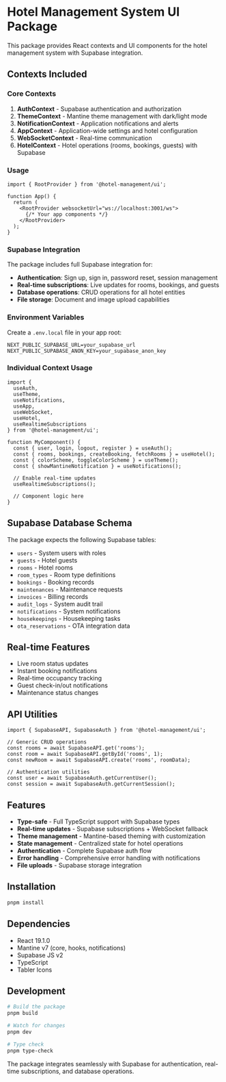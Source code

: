 # Hotel Management System UI Package

This package provides React contexts and UI components for the hotel management system with Supabase integration.

## Contexts Included

### Core Contexts

1. **AuthContext** - Supabase authentication and authorization
2. **ThemeContext** - Mantine theme management with dark/light mode
3. **NotificationContext** - Application notifications and alerts
4. **AppContext** - Application-wide settings and hotel configuration
5. **WebSocketContext** - Real-time communication
6. **HotelContext** - Hotel operations (rooms, bookings, guests) with Supabase

### Usage

```tsx
import { RootProvider } from '@hotel-management/ui';

function App() {
  return (
    <RootProvider websocketUrl="ws://localhost:3001/ws">
      {/* Your app components */}
    </RootProvider>
  );
}
```

### Supabase Integration

The package includes full Supabase integration for:

- **Authentication**: Sign up, sign in, password reset, session management
- **Real-time subscriptions**: Live updates for rooms, bookings, and guests
- **Database operations**: CRUD operations for all hotel entities
- **File storage**: Document and image upload capabilities

### Environment Variables

Create a `.env.local` file in your app root:

```env
NEXT_PUBLIC_SUPABASE_URL=your_supabase_url
NEXT_PUBLIC_SUPABASE_ANON_KEY=your_supabase_anon_key
```

### Individual Context Usage

```tsx
import { 
  useAuth, 
  useTheme, 
  useNotifications, 
  useApp, 
  useWebSocket, 
  useHotel,
  useRealtimeSubscriptions 
} from '@hotel-management/ui';

function MyComponent() {
  const { user, login, logout, register } = useAuth();
  const { rooms, bookings, createBooking, fetchRooms } = useHotel();
  const { colorScheme, toggleColorScheme } = useTheme();
  const { showMantineNotification } = useNotifications();
  
  // Enable real-time updates
  useRealtimeSubscriptions();
  
  // Component logic here
}
```

## Supabase Database Schema

The package expects the following Supabase tables:

- `users` - System users with roles
- `guests` - Hotel guests
- `rooms` - Hotel rooms
- `room_types` - Room type definitions
- `bookings` - Booking records
- `maintenances` - Maintenance requests
- `invoices` - Billing records
- `audit_logs` - System audit trail
- `notifications` - System notifications
- `housekeepings` - Housekeeping tasks
- `ota_reservations` - OTA integration data

## Real-time Features

- Live room status updates
- Instant booking notifications
- Real-time occupancy tracking
- Guest check-in/out notifications
- Maintenance status changes

## API Utilities

```tsx
import { SupabaseAPI, SupabaseAuth } from '@hotel-management/ui';

// Generic CRUD operations
const rooms = await SupabaseAPI.get('rooms');
const room = await SupabaseAPI.getById('rooms', 1);
const newRoom = await SupabaseAPI.create('rooms', roomData);

// Authentication utilities
const user = await SupabaseAuth.getCurrentUser();
const session = await SupabaseAuth.getCurrentSession();
```

## Features

- **Type-safe** - Full TypeScript support with Supabase types
- **Real-time updates** - Supabase subscriptions + WebSocket fallback
- **Theme management** - Mantine-based theming with customization
- **State management** - Centralized state for hotel operations
- **Authentication** - Complete Supabase auth flow
- **Error handling** - Comprehensive error handling with notifications
- **File uploads** - Supabase storage integration

## Installation

```bash
pnpm install
```

## Dependencies

- React 19.1.0
- Mantine v7 (core, hooks, notifications)
- Supabase JS v2
- TypeScript
- Tabler Icons

## Development

```bash
# Build the package
pnpm build

# Watch for changes
pnpm dev

# Type check
pnpm type-check
```

The package integrates seamlessly with Supabase for authentication, real-time subscriptions, and database operations.
